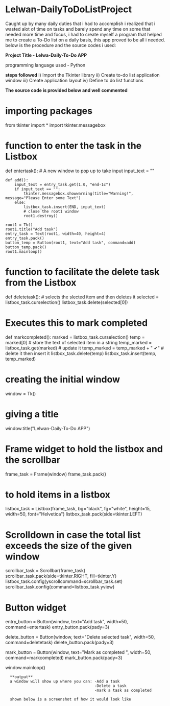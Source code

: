 # Lelwan-DailyToDoListProject

Caught up by many daily duties that i had to accomplish i realized that i wasted alot of time on tasks and barely spend any time on some that needed more time and focus, i had to create myself a program that helped me to create a To-Do list on a daily basis, this app proved to be all i needed.
below is the procedure and the source codes i used:

**Project Title - Lelwa-Daily-To-Do APP**

programming language used - Python

   **steps followed**
i) Import the Tkinter library
ii) Create to-do list application window
iii) Create application layout
iv) Define to do list functions

**The source code is provided below and well commented**

# importing packages

from tkinter import *
import tkinter.messagebox


# function to enter the task in the Listbox

def entertask():
    # A new window to pop up to take input
    input_text = ""

    def add():
        input_text = entry_task.get(1.0, "end-1c")
        if input_text == "":
            tkinter.messagebox.showwarning(title="Warning!", message="Please Enter some Text")
        else:
            listbox_task.insert(END, input_text)
            # close the root1 window
            root1.destroy()

    root1 = Tk()
    root1.title("Add task")
    entry_task = Text(root1, width=40, height=4)
    entry_task.pack()
    button_temp = Button(root1, text="Add task", command=add)
    button_temp.pack()
    root1.mainloop()


# function to facilitate the delete task from the Listbox
def deletetask():
    # selects the slected item and then deletes it
    selected = listbox_task.curselection()
    listbox_task.delete(selected[0])


# Executes this to mark completed

def markcompleted():
    marked = listbox_task.curselection()
    temp = marked[0]
    # store the text of selected item in a string
    temp_marked = listbox_task.get(marked)
    # update it
    temp_marked = temp_marked + " ✔"
    # delete it then insert it
    listbox_task.delete(temp)
    listbox_task.insert(temp, temp_marked)


# creating the initial window
window = Tk()
# giving a title
window.title("Lelwan-Daily-To-Do APP")

# Frame widget to hold the listbox and the scrollbar
frame_task = Frame(window)
frame_task.pack()

# to hold items in a listbox
listbox_task = Listbox(frame_task, bg="black", fg="white", height=15, width=50, font="Helvetica")
listbox_task.pack(side=tkinter.LEFT)

# Scrolldown in case the total list exceeds the size of the given window
scrollbar_task = Scrollbar(frame_task)
scrollbar_task.pack(side=tkinter.RIGHT, fill=tkinter.Y)
listbox_task.config(yscrollcommand=scrollbar_task.set)
scrollbar_task.config(command=listbox_task.yview)

# Button widget
entry_button = Button(window, text="Add task", width=50, command=entertask)
entry_button.pack(pady=3)

delete_button = Button(window, text="Delete selected task", width=50, command=deletetask)
delete_button.pack(pady=3)

mark_button = Button(window, text="Mark as completed ", width=50, command=markcompleted)
mark_button.pack(pady=3)

window.mainloop()



      **output**
      a window will show up where you can: -Add a task
                                           -Delete a task
                                           -mark a task as completed

      shown below is a screenshot of how it would look like



